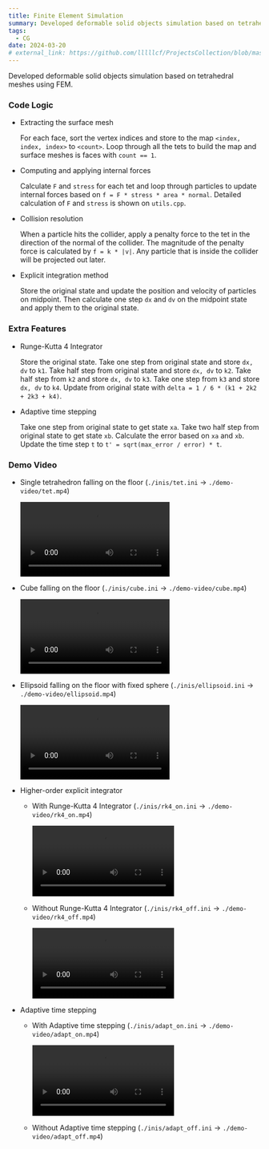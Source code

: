 ```yaml
---
title: Finite Element Simulation
summary: Developed deformable solid objects simulation based on tetrahedral meshes using FEM.
tags:
  - CG
date: 2024-03-20
# external_link: https://github.com/lllllcf/ProjectsCollection/blob/master/fem.md
---
```


Developed deformable solid objects simulation based on tetrahedral meshes using FEM.

### Code Logic

+ Extracting the surface mesh

  For each face, sort the vertex indices and store to the map `<index, index, index>` to `<count>`. Loop through all the tets to build the map and surface meshes is faces with `count == 1`. 

+ Computing and applying internal forces

  Calculate `F` and `stress` for each tet and loop through particles to update internal forces based on `f = F * stress * area * normal`. Detailed calculation of `F` and `stress` is shown on `utils.cpp`.

+ Collision resolution

  When a particle hits the collider, apply a penalty force to the tet in the direction of the normal of the collider. The magnitude of the penalty force is calculated by `f = k * |v|`. Any particle that is inside the collider will be projected out later.

+ Explicit integration method

  Store the original state and update the position and velocity of particles on midpoint. Then calculate one step `dx` and `dv` on the midpoint state and apply them to the original state.

### Extra Features

* Runge-Kutta 4 Integrator

  Store the original state. Take one step from original state and store `dx, dv` to `k1`. Take half step from original state and store `dx, dv` to `k2`.  Take half step from `k2` and store `dx, dv` to `k3`. Take one step from `k3` and store `dx, dv` to `k4`. Update from original state with `delta = 1 / 6 * (k1 + 2k2 + 2k3 + k4)`.

* Adaptive time stepping

  Take one step from original state to get state `xa`. Take two half step from original state to get state `xb`. Calculate the error based on `xa` and `xb`. Update the time step `t` to `t' = sqrt(max_error / error) * t`.

### Demo Video

* Single tetrahedron falling on the floor (`./inis/tet.ini` $\rightarrow$ `./demo-video/tet.mp4`)

  <video src="../../about/src/graphics/demo-video/tet.mp4" style="width: 62%;"></video>

* Cube falling on the floor (`./inis/cube.ini` $\rightarrow$ `./demo-video/cube.mp4`)

  <video src="../../about/graphics/demo-video/cube.mp4" style="width: 62%;"></video>

* Ellipsoid falling on the floor with fixed sphere (`./inis/ellipsoid.ini` $\rightarrow$ `./demo-video/ellipsoid.mp4`)

  <video src="../../about/src/graphics/demo-video/ellipsoid.mp4" style="width: 62%;"></video>

* Higher-order explicit integrator

  * With Runge-Kutta 4 Integrator (`./inis/rk4_on.ini` $\rightarrow$ `./demo-video/rk4_on.mp4`)

    <video src="../../about/src/graphics/demo-video/rk4_on.mp4" style="width: 62%;"></video>

  * Without Runge-Kutta 4 Integrator (`./inis/rk4_off.ini` $\rightarrow$ `./demo-video/rk4_off.mp4`)

    <video src="../../about/src/graphics/demo-video/rk4_off.mp4" style="width: 62%;"></video>

* Adaptive time stepping

  * With Adaptive time stepping (`./inis/adapt_on.ini` $\rightarrow$ `./demo-video/adapt_on.mp4`)

    <video src="../../about/src/graphics/demo-video/adapt_on.mp4" style="width: 62%;"></video>

  * Without Adaptive time stepping (`./inis/adapt_off.ini` $\rightarrow$ `./demo-video/adapt_off.mp4`)